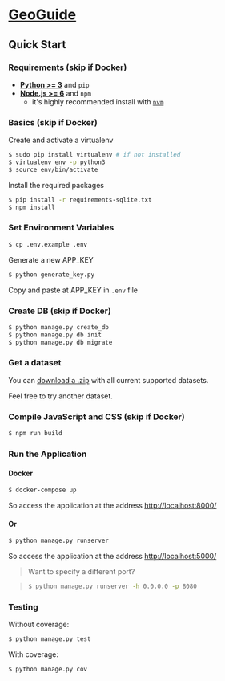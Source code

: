 # [GeoGuide](https://geoguide.herokuapp.com)

## Quick Start

### Requirements (skip if Docker)

- [__Python >= 3__](https://www.python.org/downloads/) and `pip`
- [__Node.js >= 6__](https://nodejs.org/en/) and `npm`
  - it's highly recommended install with [`nvm`](https://github.com/creationix/nvm)

### Basics (skip if Docker)

Create and activate a virtualenv

```sh
$ sudo pip install virtualenv # if not installed
$ virtualenv env -p python3
$ source env/bin/activate
```

Install the required packages

```sh
$ pip install -r requirements-sqlite.txt
$ npm install
```

### Set Environment Variables

```sh
$ cp .env.example .env
```

Generate a new APP_KEY

```sh
$ python generate_key.py
```

Copy and paste at APP_KEY in `.env` file

### Create DB (skip if Docker)

```sh
$ python manage.py create_db
$ python manage.py db init
$ python manage.py db migrate
```

### Get a dataset

You can [download a .zip](https://github.com/GeoGuideProject/datasets/archive/master.zip) with all current supported datasets.

Feel free to try another dataset.

### Compile JavaScript and CSS (skip if Docker)

```sh
$ npm run build
```

### Run the Application

#### Docker

```sh
$ docker-compose up
```

So access the application at the address [http://localhost:8000/](http://localhost:8000/)

#### Or

```sh
$ python manage.py runserver
```

So access the application at the address [http://localhost:5000/](http://localhost:5000/)

> Want to specify a different port?

> ```sh
> $ python manage.py runserver -h 0.0.0.0 -p 8080
> ```

### Testing

Without coverage:

```sh
$ python manage.py test
```

With coverage:

```sh
$ python manage.py cov
```
